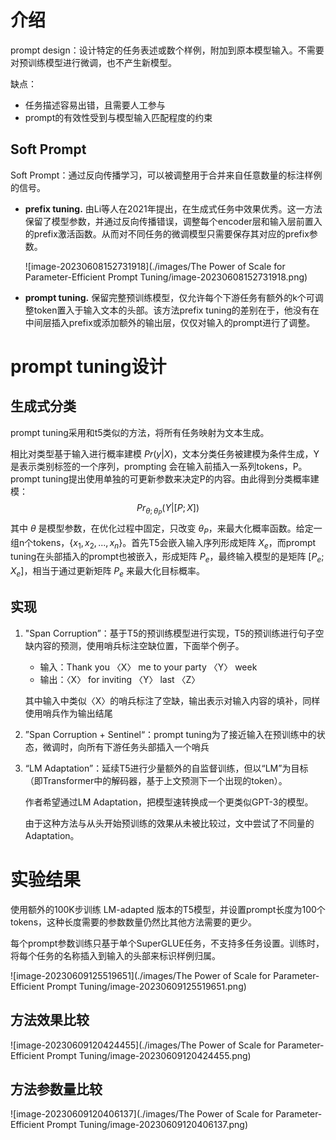 # 介绍

prompt design：设计特定的任务表述或数个样例，附加到原本模型输入。不需要对预训练模型进行微调，也不产生新模型。

缺点：

- 任务描述容易出错，且需要人工参与
- prompt的有效性受到与模型输入匹配程度的约束

## Soft Prompt

Soft Prompt：通过反向传播学习，可以被调整用于合并来自任意数量的标注样例的信号。

- **prefix tuning.** 由Li等人在2021年提出，在生成式任务中效果优秀。这一方法保留了模型参数，并通过反向传播错误，调整每个encoder层和输入层前置入的prefix激活函数。从而对不同任务的微调模型只需要保存其对应的prefix参数。

  ![image-20230608152731918](./images/The Power of Scale for Parameter-Efficient Prompt Tuning/image-20230608152731918.png)

- **prompt tuning.** 保留完整预训练模型，仅允许每个下游任务有额外的k个可调整token置入于输入文本的头部。该方法prefix tuning的差别在于，他没有在中间层插入prefix或添加额外的输出层，仅仅对输入的prompt进行了调整。



# prompt tuning设计

## 生成式分类

prompt tuning采用和t5类似的方法，将所有任务映射为文本生成。

相比对类型基于输入进行概率建模 $Pr(y|X)$，文本分类任务被建模为条件生成，Y是表示类别标签的一个序列，prompting 会在输入前插入一系列tokens，P。prompt tuning提出使用单独的可更新参数来决定P的内容。由此得到分类概率建模：
$$
Pr_{θ;\theta_P}(Y |[P ; X])
$$
其中 $\theta$ 是模型参数，在优化过程中固定，只改变 $\theta_P$，来最大化概率函数。给定一组n个tokens，$\{x_1,x_2,...,x_n\}$。首先T5会嵌入输入序列形成矩阵 $X_e$，而prompt tuning在头部插入的prompt也被嵌入，形成矩阵 $P_e$，最终输入模型的是矩阵 $[P_e;X_e]$，相当于通过更新矩阵 $P_e$ 来最大化目标概率。



## 实现

1. "Span Corruption”：基于T5的预训练模型进行实现，T5的预训练进行句子空缺内容的预测，使用哨兵标注空缺位置，下面举个例子。

   - 输入：Thank you 〈X〉 me to your party 〈Y〉 week
   - 输出：〈X〉 for inviting 〈Y〉 last 〈Z〉

   其中输入中类似〈X〉的哨兵标注了空缺，输出表示对输入内容的填补，同样使用哨兵作为输出结尾

2. ”Span Corruption + Sentinel“：prompt tuning为了接近输入在预训练中的状态，微调时，向所有下游任务头部插入一个哨兵

3. “LM Adaptation”：延续T5进行少量额外的自监督训练，但以“LM”为目标（即Transformer中的解码器，基于上文预测下一个出现的token）。

   作者希望通过LM Adaptation，把模型速转换成一个更类似GPT-3的模型。

   由于这种方法与从头开始预训练的效果从未被比较过，文中尝试了不同量的Adaptation。



# 实验结果

使用额外的100K步训练 LM-adapted 版本的T5模型，并设置prompt长度为100个tokens，这种长度需要的参数数量仍然比其他方法需要的更少。

每个prompt参数训练只基于单个SuperGLUE任务，不支持多任务设置。训练时，将每个任务的名称插入到输入的头部来标识样例归属。

![image-20230609125519651](./images/The Power of Scale for Parameter-Efficient Prompt Tuning/image-20230609125519651.png)

## 方法效果比较

![image-20230609120424455](./images/The Power of Scale for Parameter-Efficient Prompt Tuning/image-20230609120424455.png)

## 方法参数量比较

![image-20230609120406137](./images/The Power of Scale for Parameter-Efficient Prompt Tuning/image-20230609120406137.png)
